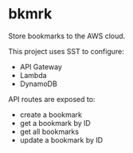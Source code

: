 # bkmrk

Store bookmarks to the AWS cloud.

This project uses SST to configure:
- API Gateway
- Lambda
- DynamoDB

API routes are exposed to:
- create a bookmark
- get a bookmark by ID
- get all bookmarks
- update a bookmark by ID